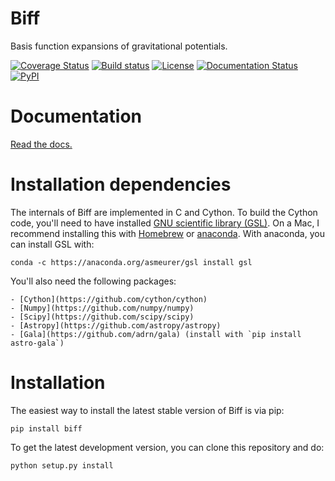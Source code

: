 Biff
====

Basis function expansions of gravitational potentials.

[![Coverage Status](https://coveralls.io/repos/github/adrn/biff/badge.svg?branch=master)](https://coveralls.io/github/adrn/biff?branch=master)
[![Build status](http://img.shields.io/travis/adrn/biff/master.svg?style=flat)](http://travis-ci.org/adrn/biff)
[![License](http://img.shields.io/badge/license-MIT-blue.svg?style=flat)](https://github.com/adrn/biff/blob/master/LICENSE)
[![Documentation Status](https://readthedocs.org/projects/gala-astro/badge/?version=latest)](http://gala-astro.readthedocs.io/en/latest/?badge=latest)
[![PyPI](https://badge.fury.io/py/biff.svg)](https://badge.fury.io/py/biff)

Documentation
=============

[Read the docs.](http://biff.readthedocs.io)

Installation dependencies
=========================

The internals of Biff are implemented in C and Cython. To build the Cython code, you'll need to
have installed [GNU scientific library (GSL)](http://www.gnu.org/software/gsl/). On a Mac, I
recommend installing this with [Homebrew](http://brew.sh/) or [anaconda](http://anaconda.org). With
anaconda, you can install GSL with:

    conda -c https://anaconda.org/asmeurer/gsl install gsl

You'll also need the following packages:

    - [Cython](https://github.com/cython/cython)
    - [Numpy](https://github.com/numpy/numpy)
    - [Scipy](https://github.com/scipy/scipy)
    - [Astropy](https://github.com/astropy/astropy)
    - [Gala](https://github.com/adrn/gala) (install with `pip install astro-gala`)

Installation
============

The easiest way to install the latest stable version of Biff is via pip:

    pip install biff

To get the latest development version, you can clone this repository and do:

    python setup.py install
